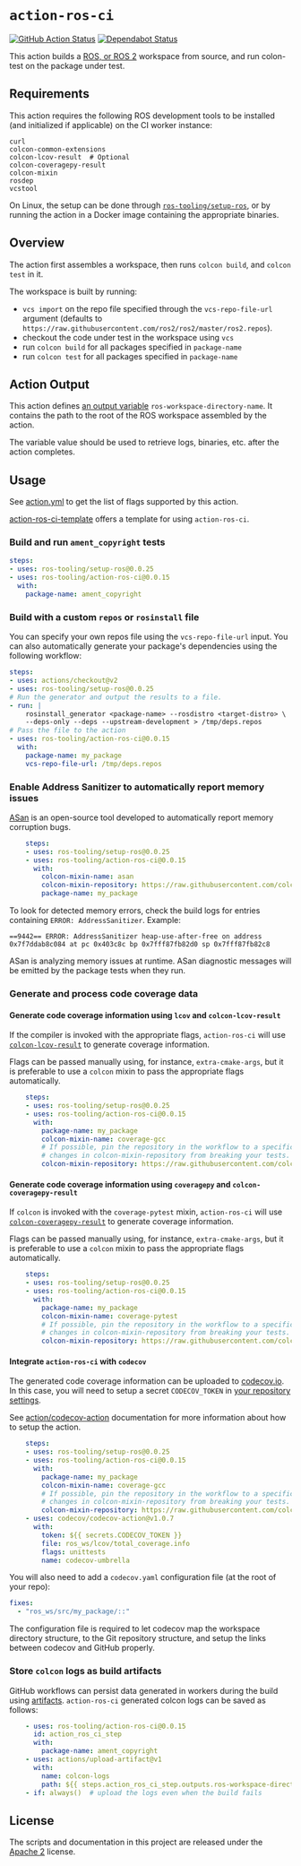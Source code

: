 # `action-ros-ci`

[![GitHub Action Status](https://github.com/ros-tooling/action-ros-ci/workflows/Test%20action-ros-ci/badge.svg)](https://github.com/ros-tooling/action-ros-ci)
[![Dependabot Status](https://api.dependabot.com/badges/status?host=github&repo=ros-tooling/action-ros-ci)](https://dependabot.com)

This action builds a [ROS, or ROS 2](https://index.ros.org/doc/ros/) workspace from source, and run colon-test on the package under test.

## Requirements

This action requires the following ROS development tools to be installed (and initialized if applicable) on the CI worker instance:

```
curl
colcon-common-extensions
colcon-lcov-result  # Optional
colcon-coveragepy-result
colcon-mixin
rosdep
vcstool
```

On Linux, the setup can be done through [`ros-tooling/setup-ros`](https://github.com/ros-tooling/setup-ros), or by running the action in a Docker image containing the appropriate binaries.

## Overview

The action first assembles a workspace, then runs `colcon build`, and `colcon test` in it.

The workspace is built by running:
* `vcs import` on the repo file specified through the `vcs-repo-file-url` argument (defaults to `https://raw.githubusercontent.com/ros2/ros2/master/ros2.repos`).
* checkout the code under test in the workspace using `vcs`
* run `colcon build` for all packages specified in `package-name`
* run `colcon test` for all packages specified in `package-name`

## Action Output

This action defines [an output variable](https://help.github.com/en/actions/building-actions/metadata-syntax-for-github-actions#outputs) `ros-workspace-directory-name`.
It contains the path to the root of the ROS workspace assembled by the action.

The variable value should be used to retrieve logs, binaries, etc. after the action completes.

## Usage

See [action.yml](action.yml) to get the list of flags supported by this action.

[action-ros-ci-template](https://github.com/ros-tooling/action-ros-ci-template) offers a template for using `action-ros-ci`.

### Build and run `ament_copyright` tests

```yaml
steps:
- uses: ros-tooling/setup-ros@0.0.25
- uses: ros-tooling/action-ros-ci@0.0.15
  with:
    package-name: ament_copyright
```

### Build with a custom `repos` or `rosinstall` file

You can specify your own repos file using the `vcs-repo-file-url` input.
You can also automatically generate your package's dependencies using the following workflow:

```yaml
steps:
- uses: actions/checkout@v2
- uses: ros-tooling/setup-ros@0.0.25
# Run the generator and output the results to a file.
- run: |
    rosinstall_generator <package-name> --rosdistro <target-distro> \
    --deps-only --deps --upstream-development > /tmp/deps.repos
# Pass the file to the action
- uses: ros-tooling/action-ros-ci@0.0.15
  with:
    package-name: my_package
    vcs-repo-file-url: /tmp/deps.repos
```

### Enable Address Sanitizer to automatically report memory issues

[ASan][AddressSanitizer] is an open-source tool developed to automatically report
memory corruption bugs.

```yaml
    steps:
    - uses: ros-tooling/setup-ros@0.0.25
    - uses: ros-tooling/action-ros-ci@0.0.15
      with:
        colcon-mixin-name: asan
        colcon-mixin-repository: https://raw.githubusercontent.com/colcon/colcon-mixin-repository/3e627e0fa30db85aea05a50e2c61a9832664d236/index.yaml
        package-name: my_package
```

To look for detected memory errors, check the build logs for entries containing `ERROR: AddressSanitizer`. Example:

```
==9442== ERROR: AddressSanitizer heap-use-after-free on address 0x7f7ddab8c084 at pc 0x403c8c bp 0x7fff87fb82d0 sp 0x7fff87fb82c8
```

ASan is analyzing memory issues at runtime. ASan diagnostic messages will be emitted by the package tests when they run.

### Generate and process code coverage data

#### Generate code coverage information using `lcov` and `colcon-lcov-result`

If the compiler is invoked with the appropriate flags, `action-ros-ci` will use
[`colcon-lcov-result`](https://github.com/colcon/colcon-lcov-result) to generate
coverage information.

Flags can be passed manually using, for instance, `extra-cmake-args`, but it is
preferable to use a `colcon` mixin to pass the appropriate flags automatically.

```yaml
    steps:
    - uses: ros-tooling/setup-ros@0.0.25
    - uses: ros-tooling/action-ros-ci@0.0.15
      with:
        package-name: my_package
        colcon-mixin-name: coverage-gcc
        # If possible, pin the repository in the workflow to a specific commit to avoid
        # changes in colcon-mixin-repository from breaking your tests.
        colcon-mixin-repository: https://raw.githubusercontent.com/colcon/colcon-mixin-repository/5c45b95018788deff62202aaa831ad4c20ebe2c6/index.yaml
```

#### Generate code coverage information using `coveragepy` and `colcon-coveragepy-result`

If `colcon` is invoked with the `coverage-pytest` mixin, `action-ros-ci` will use
[`colcon-coveragepy-result`](https://github.com/colcon/colcon-coveragepy-result) to generate
coverage information.

Flags can be passed manually using, for instance, `extra-cmake-args`, but it is
preferable to use a `colcon` mixin to pass the appropriate flags automatically.

```yaml
    steps:
    - uses: ros-tooling/setup-ros@0.0.25
    - uses: ros-tooling/action-ros-ci@0.0.15
      with:
        package-name: my_package
        colcon-mixin-name: coverage-pytest
        # If possible, pin the repository in the workflow to a specific commit to avoid
        # changes in colcon-mixin-repository from breaking your tests.
        colcon-mixin-repository: https://raw.githubusercontent.com/colcon/colcon-mixin-repository/5c45b95018788deff62202aaa831ad4c20ebe2c6/index.yaml
```

#### Integrate `action-ros-ci` with `codecov`

The generated code coverage information can be uploaded to [codecov.io](https://codecov.io/).
In this case, you will need to setup a secret `CODECOV_TOKEN` in [your repository settings][creating-encrypted-secrets].

See [action/codecov-action](https://github.com/codecov/codecov-action) documentation for more information about how to setup the action.

```yaml
    steps:
    - uses: ros-tooling/setup-ros@0.0.25
    - uses: ros-tooling/action-ros-ci@0.0.15
      with:
        package-name: my_package
        colcon-mixin-name: coverage-gcc
        # If possible, pin the repository in the workflow to a specific commit to avoid
        # changes in colcon-mixin-repository from breaking your tests.
        colcon-mixin-repository: https://raw.githubusercontent.com/colcon/colcon-mixin-repository/5c45b95018788deff62202aaa831ad4c20ebe2c6/index.yaml
    - uses: codecov/codecov-action@v1.0.7
      with:
        token: ${{ secrets.CODECOV_TOKEN }}
        file: ros_ws/lcov/total_coverage.info
        flags: unittests
        name: codecov-umbrella
```

You will also need to add a `codecov.yaml` configuration file (at the root of your repo):

```yaml
fixes:
  - "ros_ws/src/my_package/::"
```

The configuration file is required to let codecov map the workspace directory structure, to the Git repository structure, and setup the links between codecov and GitHub properly.

### Store `colcon` logs as build artifacts

GitHub workflows can persist data generated in workers during the build using [artifacts](persisting-workflow-data-using-artifacts). `action-ros-ci` generated colcon logs can be saved as follows:

```yaml
    - uses: ros-tooling/action-ros-ci@0.0.15
      id: action_ros_ci_step
      with:
        package-name: ament_copyright
    - uses: actions/upload-artifact@v1
      with:
        name: colcon-logs
        path: ${{ steps.action_ros_ci_step.outputs.ros-workspace-directory-name }}/log
    - if: always()  # upload the logs even when the build fails
```


## License

The scripts and documentation in this project are released under the [Apache 2](LICENSE) license.

[creating-encrypted-secrets]: https://help.github.com/en/actions/configuring-and-managing-workflows/creating-and-storing-encrypted-secrets#creating-encrypted-secrets
[persisting-workflow-data-using-artifacts]: https://help.github.com/en/actions/configuring-and-managing-workflows/persisting-workflow-data-using-artifacts
[AddressSanitizer]: https://en.wikipedia.org/wiki/AddressSanitizer
